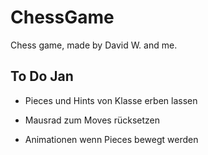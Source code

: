 # ChessGame
Chess game, made by David W. and me.

## To Do Jan
- Pieces und Hints von Klasse erben lassen
- Mausrad zum Moves rücksetzen


- Animationen wenn Pieces bewegt werden

